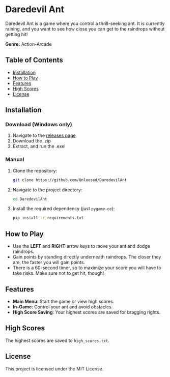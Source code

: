 # Daredevil Ant

Daredevil Ant is a game where you control a thrill-seeking ant.
It is currently raining, and you want to see how close you can get to the raindrops without getting hit!

**Genre:** Action-Arcade

## Table of Contents
- [Installation](#installation)
- [How to Play](#how-to-play)
- [Features](#features)
- [High Scores](#high-scores)
- [License](#license)

## Installation

### Download (Windows only)

1. Navigate to the [releases page](https://github.com/Unloosed/DaredevilAnt/releases/tag/v1.0.1)
2. Download the .zip
3. Extract, and run the .exe!

### Manual

1. Clone the repository:
    ```bash
    git clone https://github.com/Unloosed/DaredevilAnt
    ```
2. Navigate to the project directory:
    ```bash
    cd DaredevilAnt
    ```
3. Install the required dependency (just `pygame-ce`):
    ```bash
    pip install -r requirements.txt
    ```

## How to Play
- Use the **LEFT** and **RIGHT** arrow keys to move your ant and dodge raindrops.
- Gain points by standing directly underneath raindrops. The closer they are, the faster you will gain points.
- There is a 60-second timer, so to maximize your score you will have to take risks. Make sure not to get hit, though!

## Features
- **Main Menu**: Start the game or view high scores.
- **In-Game**: Control your ant and avoid obstacles.
- **High Score Saving**: Your highest scores are saved for bragging rights.

## High Scores
The highest scores are saved to `high_scores.txt`.

## License
This project is licensed under the MIT License.
